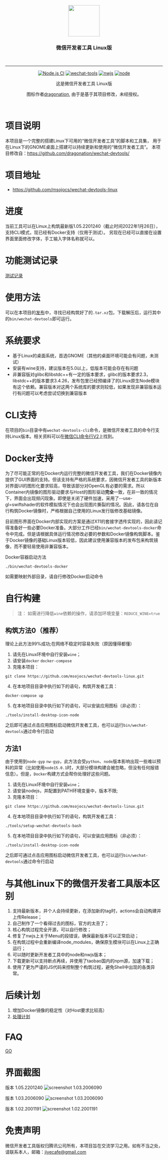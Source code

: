 
  
<div align="center">

  <img src="./res/icons/wechat-devtools.png" height="100px" width="100px"/>

  <h3>微信开发者工具 Linux版</h3>
  <br>

----

[![Node.js CI](https://github.com/msojocs/wechat-devtools-linux/actions/workflows/release.yml/badge.svg)](https://github.com/msojocs/wechat-devtools-linux/actions/workflows/release.yml)
[![wechat-tools](https://img.shields.io/badge/wechat--devtools-1.05.2201240-yellow)](https://developers.weixin.qq.com/miniprogram/dev/devtools/download.html)
[![nwjs](https://img.shields.io/badge/nwjs-0.53.1-green)](https://nwjs.io/downloads/)
[![node](https://img.shields.io/badge/node-16.1.0-orange)](https://nodejs.org/en/)

  这是微信开发者工具 Linux版
  
  图标作者[dragonation](https://github.com/dragonation), 由于是基于其项目修改，未经授权。

  <br>
</div>

# 项目说明

本项目是一个完整的搭建Linux下可用的“微信开发者工具”的脚本和工具集，
用于在Linux下的GNOME桌面上搭建可以持续更新和使用的“微信开发者工具”。
本项目修改自：https://github.com/dragonation/wechat-devtools/

# 项目地址
* https://github.com/msojocs/wechat-devtools-linux

# 进度

当前工具可以在Linux上构筑最新版1.05.2201240（截止时间2022年1月26日），支持CLI模式，现已经有Docker支持（仅用于测试）。
另现在已经可以直接在设置界面里面修改字体，手工输入字体名称就可以。

# 功能测试记录

[测试记录](docs/Features.MD)

# 使用方法

可以在本项目的[发布](https://github.com/msojocs/wechat-devtools-linux/releases)中，寻找已经构筑好了的`.tar.xz`包，下载解压后，运行其中的`bin/wechat-devtools`即可运行。

# 系统要求

* 基于Linux的桌面系统，首选GNOME（其他的桌面环境可能会有问题，未测试）
* 安装有wine支持，建议版本在5.0以上，低版本可能会存在有问题
* 非兼容版对glibc和libstdc++有一定的版本要求，glibc的版本要求2.3，libstdc++的版本要求3.4.26，发布包里已经预编译了的Linux原生Node模块有这个依赖。兼容版本对这两个系统库的要求则较低，如果发现非兼容版本运行有问题可以考虑尝试切换到兼容版本

# CLI支持

在项目的`bin`目录中有`wechat-devtools-cli`命令，是微信开发者工具的命令行支持Linux版本。相关资料可以在[微信CLI命令行V2](https://developers.weixin.qq.com/miniprogram/dev/devtools/cli.html)上找到。

# Docker支持

为了尽可能正常的在Docker内运行完整的微信开发者工具，我们在Docker镜像内提供了GUI界面的支持。但该支持有严格的系统要求，因微信开发者工具的新版本对界面UI的图形化要求较高，导致该部分对OpenGL有必要的需求。所以Container内镜像的图形驱动要求与Host的图形驱动**完全**一致，在非一致的情况下，界面会出现频闪现象。即使是关闭了硬件加速，采用了--use-gl=swiftshader的软件模拟情况下也会出现图片撕裂的情况。因此，请各位在自行构筑Docker镜像时，严格根据自己使用的Linux发行版修改基础镜像。

目前图形界面在Docker内部实现的方案是通过X11的套接字透传实现的，因此请记得准备好一些必要Docker准备。大部分工作已经`bin/wechat-devtools-docker`命令中完成。但是请根据具体运行情况修改必要的参数和Docker镜像构筑脚本。鉴于Docker镜像的基础Linux版本较低，因此建议使用兼容版本的发布包来构筑镜像，而不要轻易使用非兼容版本。

Docker容器启动方法
```
./bin/wechat-devtools-docker
```

如需要映射外部目录，请自行修改Docker启动命令

# 自行构建

> 注：
> 如需进行降低`wine`依赖的操作，请添加环境变量：`REDUCE_WINE=true`


## 构筑方法0（推荐）

理论上此方法99%成功;在网络不稳定时容易失败（原因懂得都懂）

1. 请先在Linux环境中自行安装`wine`；
2. 请安装`docker` `docker-compose`
3. 克隆本项目：
```
git clone https://github.com/msojocs/wechat-devtools-linux.git
```
4. 在本地项目目录中执行如下的语句，构筑开发者工具：
```
docker-compose up
```
5. 在本地项目目录中执行如下的语句，可以安装应用图标（非必须）：
```
./tools/install-desktop-icon-node
```

之后即可通过点击应用图标启动微信开发者工具，也可以运行`bin/wechat-devtools`通过命令行启动

## 方法1

由于使用到`node-gyp` `nw-gyp`，此方法会受`python`、`node`版本影响出现一些难以预料的异常（比如使用`node15.0.1`时，大部分模块构建会被忽略，但没有任何报错信息）。但是，`Docker`构建方式会帮你处理好这些问题。

1. 请先在Linux环境中自行安装`wine`；
2. 请安装nodejs，并配置到PATH环境变量中，版本不限;
3. 克隆本项目：
```
git clone https://github.com/msojocs/wechat-devtools-linux.git
```
4. 在本地项目目录中执行如下的语句，构筑开发者工具：
```
./tools/setup-wechat-devtools-bash
```
5. 在本地项目目录中执行如下的语句，可以安装应用图标（非必须）：
```
./tools/install-desktop-icon-node
```

之后即可通过点击应用图标启动微信开发者工具，也可以运行`bin/wechat-devtools`通过命令行启动

# 与其他Linux下的微信开发者工具版本区别

1. 支持最新版本，并个人会持续更新，在添加新的tag时，actions会自动构建并上传Release；
2. 自己制作了一个看得过去的图标，官方的太丑了；
3. 核心构筑过程完全开源，可以自行修改；
4. 修复了nwjs上关于Menu的段错误，确保最新版本可以正常启动；
5. 在构筑过程中会重新编译node_modules，确保原生模块可以在Linux上正确运行；
6. 可以随时更新开发者工具中的node和nwjs版本；
7. 下载更新可以支持断点再续，并使用了taobao国内的npm源，加速下载；
8. 使用了更为严谨的JS代码来控制整个构筑过程，避免Shell中出现的各类异常。

# 后续计划

1. 增加Docker镜像的稳定性（对Host要求比较高）
2. [处理计划](https://github.com/msojocs/wechat-devtools-linux/projects?type=beta)

# FAQ
[GO](docs/FAQ.MD)

# 界面截图

版本 1.05.2201240
![screenshot 1.03.2006090](res/screenshots/1.05.2201240.png)

版本 1.03.2006090
![screenshot 1.03.2006090](res/screenshots/1.03.2006090.jpg)

版本 1.02.2001191
![screenshot 1.02.2001191](res/screenshots/1.02.2001191.jpg)

# 免责声明

微信开发者工具版权归腾讯公司所有，本项目旨在交流学习之用。如有不当之处，请联系本人，邮箱：jiyecafe@gmail.com

